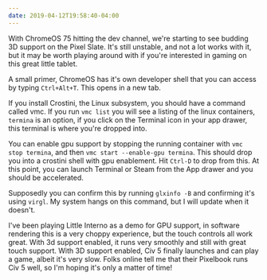```yaml
---
date: 2019-04-12T19:58:40-04:00
---
```


With ChromeOS 75 hitting the dev channel, we're starting to see budding 3D support on the Pixel Slate. It's still unstable, and not a lot works with it, but it may be worth playing around with if you're interested in gaming on this great little tablet.

A small primer, ChromeOS has it's own developer shell that you can access by typing `Ctrl+Alt+T`. This opens in a new tab.

If you install Crostini, the Linux subsystem, you should have a command called vmc. If you run `vmc list` you will see a listing of the linux containers, `termina` is an option, if you click on the Terminal icon in your app drawer, this terminal is where you're dropped into.

You can enable gpu support by stopping the running container with `vmc stop termina`, and then `vmc start --enable-gpu termina`. This should drop you into a crostini shell with gpu enablement. Hit `Ctrl-D` to drop from this. At this point, you can launch Terminal or Steam from the App drawer and you should be accelerated.

Supposedly you can confirm this by running `glxinfo -B` and confirming it's using `virgl`. My system hangs on this command, but I will update when it doesn't. 

I've been playing Little Interno as a demo for GPU support, in software rendering this is a very choppy experience, but the touch controls all work great. With 3d support enabled, it runs very smoothly and still with great touch support. With 3D support enabled, Civ 5 finally launches and can play a game, albeit it's very slow. Folks online tell me that their Pixelbook runs Civ 5 well, so I'm hoping it's only a matter of time!
